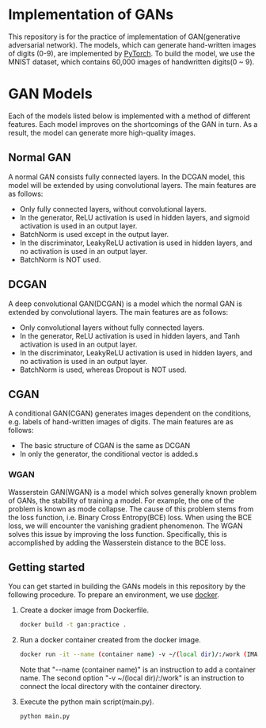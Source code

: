 # Implementation of GANs

This repository is for the practice of implementation of GAN(generative adversarial network).
The models, which can generate hand-written images of digits (0-9), are implemented by [PyTorch](https://pytorch.org/).
To build the model, we use the MNIST dataset, which contains 60,000 images of handwritten digits(0 ~ 9).

# GAN Models

Each of the models listed below is implemented with a method of different features.
Each model improves on the shortcomings of the GAN in turn.
As a result, the model can generate more high-quality images.

## Normal GAN

A normal GAN consists fully connected layers.
In the DCGAN model, this model will be extended by using convolutional layers.
The main features are as follows:

* Only fully connected layers, without convolutional layers.
* In the generator, ReLU activation is used in hidden layers, and sigmoid activation is used in an output layer.
* BatchNorm is used except in the output layer.
* In the discriminator, LeakyReLU activation is used in hidden layers, and no activation is used in an output layer.
* BatchNorm is NOT used.

## DCGAN

A deep convolutional GAN(DCGAN) is a model which the normal GAN is extended by convolutional layers.
The main features are as follows:

* Only convolutional layers without fully connected layers.
* In the generator, ReLU activation is used in hidden layers, and Tanh activation is used in an output layer.
* In the discriminator, LeakyReLU activation is used in hidden layers, and no activation is used in an output layer.
* BatchNorm is used, whereas Dropout is NOT used.

## CGAN

A conditional GAN(CGAN) generates images dependent on the conditions, e.g. labels of hand-written images of digits.
The main features are as follows:

* The basic structure of CGAN is the same as DCGAN
* In only the generator, the conditional vector is added.s

### WGAN

Wasserstein GAN(WGAN) is a model which solves generally known problem of GANs, the stability of training a model.
For example, the one of the problem is known as mode collapse.
The cause of this problem stems from the loss function, i.e. Binary Cross Entropy(BCE) loss.
When using the BCE loss, we will encounter the vanishing gradient phenomenon.
The WGAN solves this issue by improving the loss function.
Specifically, this is accomplished by adding the Wasserstein distance to the BCE loss.

## Getting started

You can get started in building the GANs models in this repository by the following procedure. To prepare an environment, we use 
[docker](https://www.docker.com/).

1. Create a docker image from Dockerfile.

    ```bash
    docker build -t gan:practice .
    ```

2. Run a docker container created from the docker image.

    ```bash
    docker run -it --name (container name) -v ~/(local dir)/:/work (IMAGE ID) bash
    ```

    Note that "--name (container name)" is an instruction to add a container name.
    The second option "-v ~/(local dir)/:/work" is an instruction
    to connect the local directory with the container directory.

3. Execute the python main script(main.py).

    ```bash
    python main.py
    ```